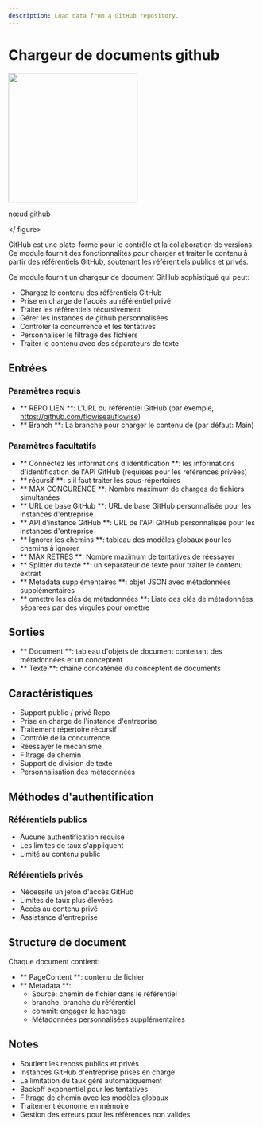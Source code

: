 ```yaml
---
description: Load data from a GitHub repository.
---
```


# Chargeur de documents github

<gigne> <img src = "../../../. GitBook / Assets / Image (79) .png" alt = "" width = "260"> <figcaption> <p> nœud github </p> </gigcaption> </ figure>

GitHub est une plate-forme pour le contrôle et la collaboration de versions. Ce module fournit des fonctionnalités pour charger et traiter le contenu à partir des référentiels GitHub, soutenant les référentiels publics et privés.

Ce module fournit un chargeur de document GitHub sophistiqué qui peut:
- Chargez le contenu des référentiels GitHub
- Prise en charge de l'accès au référentiel privé
- Traiter les référentiels récursivement
- Gérer les instances de github personnalisées
- Contrôler la concurrence et les tentatives
- Personnaliser le filtrage des fichiers
- Traiter le contenu avec des séparateurs de texte

## Entrées

### Paramètres requis
- ** REPO LIEN **: L'URL du référentiel GitHub (par exemple, https://github.com/flowiseai/flowise)
- ** Branch **: La branche pour charger le contenu de (par défaut: Main)

### Paramètres facultatifs
- ** Connectez les informations d'identification **: les informations d'identification de l'API GitHub (requises pour les références privées)
- ** récursif **: s'il faut traiter les sous-répertoires
- ** MAX CONCURENCE **: Nombre maximum de charges de fichiers simultanées
- ** URL de base GitHub **: URL de base GitHub personnalisée pour les instances d'entreprise
- ** API d'instance GitHub **: URL de l'API GitHub personnalisée pour les instances d'entreprise
- ** Ignorer les chemins **: tableau des modèles globaux pour les chemins à ignorer
- ** MAX RETRES **: Nombre maximum de tentatives de réessayer
- ** Splitter du texte **: un séparateur de texte pour traiter le contenu extrait
- ** Metadata supplémentaires **: objet JSON avec métadonnées supplémentaires
- ** omettre les clés de métadonnées **: Liste des clés de métadonnées séparées par des virgules pour omettre

## Sorties

- ** Document **: tableau d'objets de document contenant des métadonnées et un conceptent
- ** Texte **: chaîne concaténée du conceptent de documents

## Caractéristiques
- Support public / privé Repo
- Prise en charge de l'instance d'entreprise
- Traitement répertoire récursif
- Contrôle de la concurrence
- Réessayer le mécanisme
- Filtrage de chemin
- Support de division de texte
- Personnalisation des métadonnées

## Méthodes d'authentification

### Référentiels publics
- Aucune authentification requise
- Les limites de taux s'appliquent
- Limité au contenu public

### Référentiels privés
- Nécessite un jeton d'accès GitHub
- Limites de taux plus élevées
- Accès au contenu privé
- Assistance d'entreprise

## Structure de document
Chaque document contient:
- ** PageContent **: contenu de fichier
- ** Metadata **:
  - Source: chemin de fichier dans le référentiel
  - branche: branche du référentiel
  - commit: engager le hachage
  - Métadonnées personnalisées supplémentaires

## Notes
- Soutient les reposs publics et privés
- Instances GitHub d'entreprise prises en charge
- La limitation du taux géré automatiquement
- Backoff exponentiel pour les tentatives
- Filtrage de chemin avec les modèles globaux
- Traitement économe en mémoire
- Gestion des erreurs pour les références non valides
